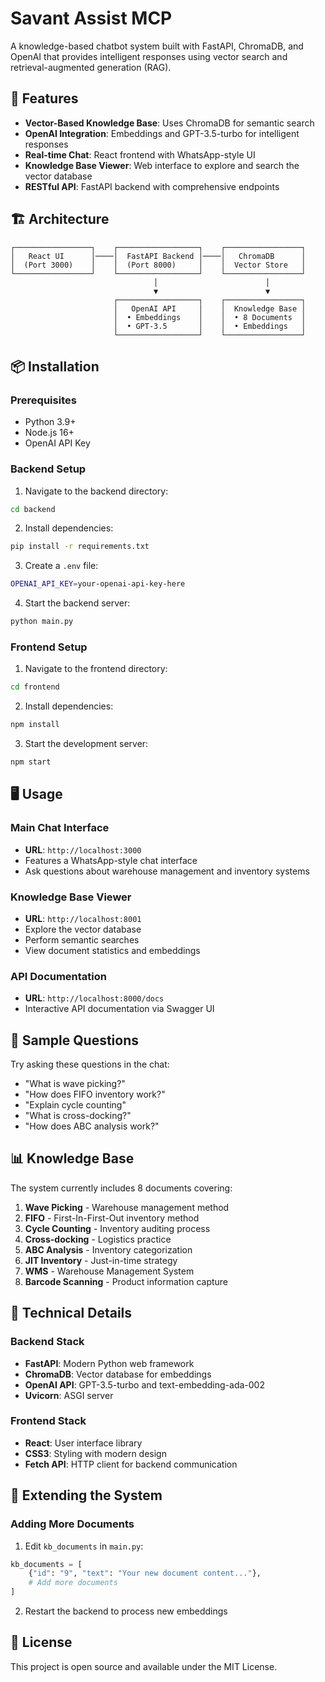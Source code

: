 # Savant Assist MCP

A knowledge-based chatbot system built with FastAPI, ChromaDB, and OpenAI that provides intelligent responses using vector search and retrieval-augmented generation (RAG).

## 🚀 Features

- **Vector-Based Knowledge Base**: Uses ChromaDB for semantic search
- **OpenAI Integration**: Embeddings and GPT-3.5-turbo for intelligent responses
- **Real-time Chat**: React frontend with WhatsApp-style UI
- **Knowledge Base Viewer**: Web interface to explore and search the vector database
- **RESTful API**: FastAPI backend with comprehensive endpoints

## 🏗️ Architecture

```
┌─────────────────┐    ┌──────────────────┐    ┌─────────────────┐
│   React UI      │────│  FastAPI Backend │────│   ChromaDB      │
│  (Port 3000)    │    │  (Port 8000)     │    │  Vector Store   │
└─────────────────┘    └──────────────────┘    └─────────────────┘
                                │                        │
                                ▼                        ▼
                       ┌──────────────────┐    ┌─────────────────┐
                       │   OpenAI API     │    │  Knowledge Base │
                       │  • Embeddings    │    │  • 8 Documents  │
                       │  • GPT-3.5       │    │  • Embeddings   │
                       └──────────────────┘    └─────────────────┘
```

## 📦 Installation

### Prerequisites

- Python 3.9+
- Node.js 16+
- OpenAI API Key

### Backend Setup

1. Navigate to the backend directory:
```bash
cd backend
```

2. Install dependencies:
```bash
pip install -r requirements.txt
```

3. Create a `.env` file:
```bash
OPENAI_API_KEY=your-openai-api-key-here
```

4. Start the backend server:
```bash
python main.py
```

### Frontend Setup

1. Navigate to the frontend directory:
```bash
cd frontend
```

2. Install dependencies:
```bash
npm install
```

3. Start the development server:
```bash
npm start
```

## 🖥️ Usage

### Main Chat Interface
- **URL**: `http://localhost:3000`
- Features a WhatsApp-style chat interface
- Ask questions about warehouse management and inventory systems

### Knowledge Base Viewer
- **URL**: `http://localhost:8001`
- Explore the vector database
- Perform semantic searches
- View document statistics and embeddings

### API Documentation
- **URL**: `http://localhost:8000/docs`
- Interactive API documentation via Swagger UI

## 💬 Sample Questions

Try asking these questions in the chat:

- "What is wave picking?"
- "How does FIFO inventory work?"
- "Explain cycle counting"
- "What is cross-docking?"
- "How does ABC analysis work?"

## 📊 Knowledge Base

The system currently includes 8 documents covering:

1. **Wave Picking** - Warehouse management method
2. **FIFO** - First-In-First-Out inventory method
3. **Cycle Counting** - Inventory auditing process
4. **Cross-docking** - Logistics practice
5. **ABC Analysis** - Inventory categorization
6. **JIT Inventory** - Just-in-time strategy
7. **WMS** - Warehouse Management System
8. **Barcode Scanning** - Product information capture

## 🔧 Technical Details

### Backend Stack
- **FastAPI**: Modern Python web framework
- **ChromaDB**: Vector database for embeddings
- **OpenAI API**: GPT-3.5-turbo and text-embedding-ada-002
- **Uvicorn**: ASGI server

### Frontend Stack
- **React**: User interface library
- **CSS3**: Styling with modern design
- **Fetch API**: HTTP client for backend communication

## 🚀 Extending the System

### Adding More Documents

1. Edit `kb_documents` in `main.py`:
```python
kb_documents = [
    {"id": "9", "text": "Your new document content..."},
    # Add more documents
]
```

2. Restart the backend to process new embeddings

## 📄 License

This project is open source and available under the MIT License.
